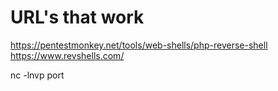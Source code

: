 # URL's that work

https://pentestmonkey.net/tools/web-shells/php-reverse-shell
https://www.revshells.com/

nc -lnvp port
